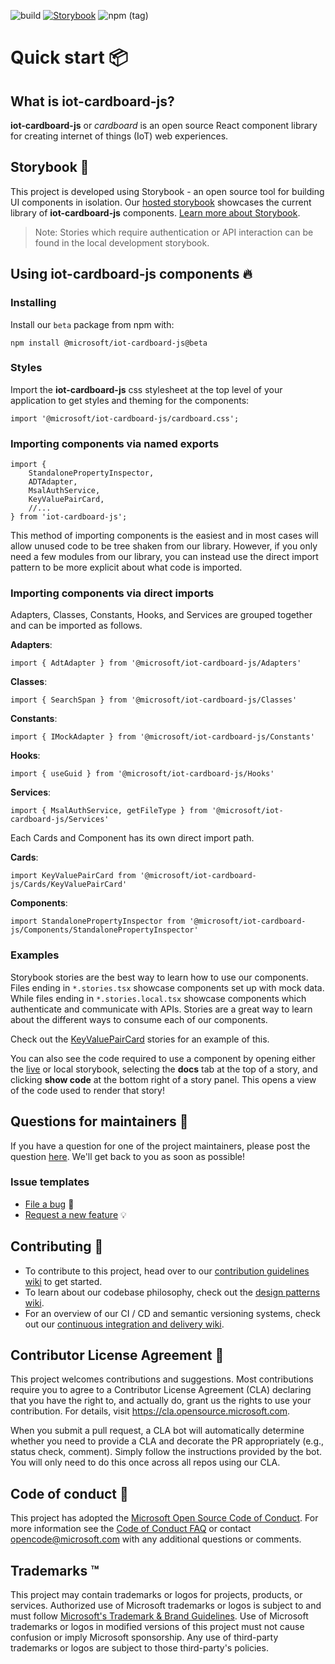 ![build](https://github.com/microsoft/iot-cardboard-js/workflows/build/badge.svg?branch=main) [![Storybook](https://cdn.jsdelivr.net/gh/storybookjs/brand@master/badge/badge-storybook.svg)](https://main--601c6b2fcd385c002100f14c.chromatic.com) ![npm (tag)](https://img.shields.io/npm/v/@microsoft/iot-cardboard-js/beta)
# Quick start 📦
## What is **iot-cardboard-js**?
**iot-cardboard-js** or *cardboard* is an open source React component library for creating internet of things (IoT) web experiences.


## Storybook 📖
This project is developed using Storybook - an open source tool for building UI components in isolation.  Our [hosted storybook](https://main--601c6b2fcd385c002100f14c.chromatic.com) showcases the current library of **iot-cardboard-js** components.  [Learn more about Storybook](https://storybook.js.org/).
> Note: Stories which require authentication or API interaction can be found in the local development storybook. 

## Using **iot-cardboard-js** components 🔥
### Installing
Install our `beta` package from npm with:

`npm install @microsoft/iot-cardboard-js@beta`

### Styles
Import the **iot-cardboard-js** css stylesheet at the top level of your application to get styles and theming for the components:

```tsx
import '@microsoft/iot-cardboard-js/cardboard.css';
```

### Importing components via named exports

``` tsx
import {
    StandalonePropertyInspector,
    ADTAdapter,
    MsalAuthService,
    KeyValuePairCard,
    //...
} from 'iot-cardboard-js';
```

This method of importing components is the easiest and in most cases will allow unused code to be tree shaken from our library.
However, if you only need a few modules from our library, you can instead use the direct import pattern to be more explicit about what code is imported.

### Importing components via direct imports

Adapters, Classes, Constants, Hooks, and Services are grouped together and can be imported as follows.

**Adapters**: 
```tsx
import { AdtAdapter } from '@microsoft/iot-cardboard-js/Adapters'
```

**Classes**: 
```tsx
import { SearchSpan } from '@microsoft/iot-cardboard-js/Classes'
```

**Constants**: 
```tsx
import { IMockAdapter } from '@microsoft/iot-cardboard-js/Constants'
```

**Hooks**: 
```tsx
import { useGuid } from '@microsoft/iot-cardboard-js/Hooks'
```

**Services**: 
```tsx
import { MsalAuthService, getFileType } from '@microsoft/iot-cardboard-js/Services'
```

Each Cards and Component has its own direct import path.

**Cards**:
```tsx
import KeyValuePairCard from '@microsoft/iot-cardboard-js/Cards/KeyValuePairCard'
```

**Components**:
```tsx
import StandalonePropertyInspector from '@microsoft/iot-cardboard-js/Components/StandalonePropertyInspector'
```


### Examples

Storybook stories are the best way to learn how to use our components.  Files ending in `*.stories.tsx` showcase components set up with mock data.  While files ending in `*.stories.local.tsx` showcase components which authenticate and communicate with APIs. Stories are a great way to learn about the different ways to consume each of our components.

Check out the [KeyValuePairCard](src/Cards/KeyValuePairCard/Consume/KeyValuePairCard.stories.tsx) stories for an example of this.

You can also see the code required to use a component by opening either the [live](https://601c6b2fcd385c002100f14c-exzabxrkak.chromatic.com/?path=/docs/keyvaluepaircard-consume--mock) or local storybook, selecting the **docs** tab at the top of a story, and clicking **show code** at the bottom right of a story panel.  This opens a view of the code used to render that story!

## Questions for maintainers 🙏
If you have a question for one of the project maintainers, please post the question [here](https://github.com/microsoft/iot-cardboard-js/discussions/categories/q-a).  We'll get back to you as soon as possible!

### Issue templates
- [File a bug](https://github.com/microsoft/iot-cardboard-js/issues/new?assignees=&labels=bug+%3Abug%3A&template=bug-report.md&title=) 🐛
- [Request a new feature](https://github.com/microsoft/iot-cardboard-js/issues/new?assignees=&labels=enhancement+%3Abulb%3A&template=feature_request.md&title=) 💡

## Contributing 🚀
- To contribute to this project, head over to our [contribution guidelines wiki](https://github.com/microsoft/iot-cardboard-js/wiki/Contributing-%F0%9F%9A%80) to get started.
- To learn about our codebase philosophy, check out the [design patterns wiki](https://github.com/microsoft/iot-cardboard-js/wiki/Design-patterns).
- For an overview of our CI / CD and semantic versioning systems, check out our [continuous integration and delivery wiki](https://github.com/microsoft/iot-cardboard-js/wiki/Continuous-integration-and-delivery-%F0%9F%94%8E).

## Contributor License Agreement 📃

This project welcomes contributions and suggestions.  Most contributions require you to agree to a
Contributor License Agreement (CLA) declaring that you have the right to, and actually do, grant us
the rights to use your contribution. For details, visit https://cla.opensource.microsoft.com.

When you submit a pull request, a CLA bot will automatically determine whether you need to provide
a CLA and decorate the PR appropriately (e.g., status check, comment). Simply follow the instructions
provided by the bot. You will only need to do this once across all repos using our CLA.


## Code of conduct 📏

This project has adopted the [Microsoft Open Source Code of Conduct](https://opensource.microsoft.com/codeofconduct/).
For more information see the [Code of Conduct FAQ](https://opensource.microsoft.com/codeofconduct/faq/) or
contact [opencode@microsoft.com](mailto:opencode@microsoft.com) with any additional questions or comments.

## Trademarks ™️

This project may contain trademarks or logos for projects, products, or services. Authorized use of Microsoft 
trademarks or logos is subject to and must follow 
[Microsoft's Trademark & Brand Guidelines](https://www.microsoft.com/en-us/legal/intellectualproperty/trademarks/usage/general).
Use of Microsoft trademarks or logos in modified versions of this project must not cause confusion or imply Microsoft sponsorship.
Any use of third-party trademarks or logos are subject to those third-party's policies.
